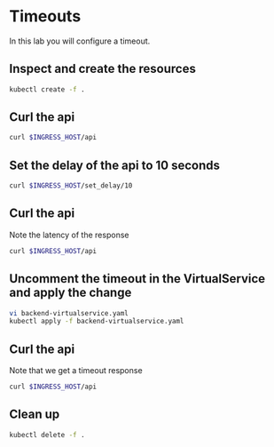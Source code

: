 # Timeouts

In this lab you will configure a timeout.

## Inspect and create the resources

```bash
kubectl create -f .
```

## Curl the api 

```bash
curl $INGRESS_HOST/api
```

## Set the delay of the api to 10 seconds

```bash
curl $INGRESS_HOST/set_delay/10
```

## Curl the api 

Note the latency of the response

```bash
curl $INGRESS_HOST/api
```

## Uncomment the timeout in the VirtualService and apply the change

```bash
vi backend-virtualservice.yaml
kubectl apply -f backend-virtualservice.yaml
```

## Curl the api 

Note that we get a timeout response

```bash
curl $INGRESS_HOST/api
```

## Clean up

```bash
kubectl delete -f .
```
